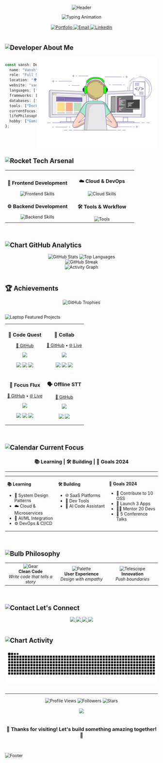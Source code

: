 <div align="center">

![Header](https://capsule-render.vercel.app/api?type=waving&color=gradient&customColorList=0,2,2,5,30&height=300&section=header&text=VANSH&fontSize=90&fontColor=ffffff&animation=fadeIn&fontAlignY=38&desc=Full%20Stack%20Developer%20%7C%20Creative%20Technologist&descAlignY=51&descAlign=62)

</div>

<div align="center">
  <img src="https://readme-typing-svg.herokuapp.com?font=JetBrains+Mono&size=24&duration=3000&pause=1000&color=00D4FF&center=true&vCenter=true&width=700&lines=🚀+Building+Digital+Experiences;💡+Solving+Complex+Problems;🎨+Crafting+Beautiful+Code" alt="Typing Animation"/>
</div>



<br>

<div align="center">
  <a href="https://vansh.live" target="_blank">
    <img src="https://custom-icon-badges.demolab.com/badge/-Portfolio-black?style=for-the-badge&logo=globe&logoColor=00D4FF&labelColor=161B22" alt="Portfolio"/>
  </a>
  <a href="mailto:vansh4664@gmail.com">
    <img src="https://custom-icon-badges.demolab.com/badge/-Email-black?style=for-the-badge&logo=mail&logoColor=00D4FF&labelColor=161B22" alt="Email"/>
  </a>
  <a href="https://www.linkedin.com/in/vansh-vyas-b7792b258/" target="_blank">
    <img src="https://custom-icon-badges.demolab.com/badge/-LinkedIn-black?style=for-the-badge&logo=linkedin&logoColor=00D4FF&labelColor=161B22" alt="LinkedIn"/>
  </a>
</div>

<br>

## <img src="https://raw.githubusercontent.com/Tarikul-Islam-Anik/Animated-Fluent-Emojis/master/Emojis/People%20with%20professions/Man%20Technologist%20Light%20Skin%20Tone.png" alt="Developer" width="35" height="35"/> About Me 

<img align="right" alt="Coding" width="400" src="https://raw.githubusercontent.com/devSouvik/devSouvik/master/gif3.gif">

```typescript

const vansh: Developer = {
  name: "Vansh",
  role: "Full Stack Developer",
  location: "🌍 Global Remote",
  website: "vansh.live",
  languages: ["JavaScript", "TypeScript", "Python", "Java"],
  frameworks: ["React", "Next.js", "Node.js", "Express"],
  databases: ["MongoDB", "PostgreSQL", "Redis"],
  tools: ["Docker", "AWS", "Git", "Figma"],
  currentFocus: ["System Design", "Cloud Architecture", "AI Integration"],
  lifePhilosophy: "Code with purpose, design with empathy",
  hobby: ["Gaming", "Anime", "Cooking"]
};

```

<br clear="right"/>

## <img src="https://raw.githubusercontent.com/Tarikul-Islam-Anik/Animated-Fluent-Emojis/master/Emojis/Travel%20and%20places/Rocket.png" alt="Rocket" width="35" height="35"/> Tech Arsenal

<div align="center">

<table>
<tr>
<td align="center" width="50%">

### 🎨 Frontend Development
<img src="https://skillicons.dev/icons?i=react,nextjs,typescript,javascript,html,css,tailwind,sass,figma&perline=5" alt="Frontend Skills" />

<br>

### ⚙️ Backend Development  
<img src="https://skillicons.dev/icons?i=nodejs,express,python,java,spring,mongodb,postgresql,redis,graphql&perline=5" alt="Backend Skills" />

</td>
<td align="center" width="50%">

### ☁️ Cloud & DevOps
<img src="https://skillicons.dev/icons?i=aws,docker,kubernetes,vercel,netlify,nginx,jenkins,linux&perline=4" alt="Cloud Skills" />

<br>

### 🛠️ Tools & Workflow
<img src="https://skillicons.dev/icons?i=git,github,vscode,postman,jest,webpack,vite,npm&perline=4" alt="Tools" />

</td>
</tr>
</table>

</div>

<br>

## <img src="https://raw.githubusercontent.com/Tarikul-Islam-Anik/Animated-Fluent-Emojis/master/Emojis/Objects/Bar%20Chart.png" alt="Chart" width="35" height="35"/> GitHub Analytics

<div align="center">
  <img width="49%" height="195px" src="https://github-readme-stats.vercel.app/api?username=VanshSharmaSDE&show_icons=true&count_private=true&hide_border=true&title_color=00D4FF&icon_color=00D4FF&text_color=c9d1d9&bg_color=0d1117" alt="GitHub Stats" />
  <img width="41%" height="195px" src="https://github-readme-stats.vercel.app/api/top-langs/?username=VanshSharmaSDE&layout=compact&hide_border=true&title_color=00D4FF&text_color=c9d1d9&bg_color=0d1117" alt="Top Languages" />
</div>

<div align="center">
  <img src="https://github-readme-streak-stats.herokuapp.com/?user=VanshSharmaSDE&theme=dark&hide_border=true&stroke=0000&background=0d1117&ring=00D4FF&fire=00D4FF&currStreakLabel=00D4FF" alt="GitHub Streak"/>
</div>

<div align="center">
  <img src="https://github-readme-activity-graph.vercel.app/graph?username=VanshSharmaSDE&bg_color=0d1117&color=00D4FF&line=00D4FF&point=ffffff&area=true&hide_border=true" alt="Activity Graph"/>
</div>

<br>

## 🏆 Achievements

<div align="center">
  <img src="https://github-profile-trophy.vercel.app/?username=VanshSharmaSDE&theme=darkhub&no-frame=true&no-bg=true&margin-w=4&margin-h=4&column=7" alt="GitHub Trophies"/>
</div>

<br>

<img src="https://raw.githubusercontent.com/Tarikul-Islam-Anik/Animated-Fluent-Emojis/master/Emojis/Objects/Laptop.png" alt="Laptop" width="35" height="35"/> Featured Projects

<div align="center"> <table> <tr> <!-- Project 1 --> <td width="50%"> <h3 align="center">🎯 Code Quest</h3> <p align="center"><a href="https://github.com/VanshSharmaSDE/Code-Quest-v2.0.0" target="_blank">🔗 GitHub</a></p> <div align="center"> <a href="https://github.com/VanshSharmaSDE/Code-Quest-v2.0.0" target="_blank"> <img src="https://github-readme-stats.vercel.app/api/pin/?username=VanshSharmaSDE&repo=Code-Quest-v2.0.0&theme=dark&hide_border=true&bg_color=0d1117&title_color=00D4FF&text_color=c9d1d9"/> </a> </div> <p align="center"> <img src="https://img.shields.io/badge/React-61DAFB?style=flat-square&logo=react"/> <img src="https://img.shields.io/badge/Node.js-339933?style=flat-square&logo=node.js&logoColor=white"/> <img src="https://img.shields.io/badge/MongoDB-47A248?style=flat-square&logo=mongodb"/> </p> </td> <!-- Project 2 --> <td width="50%"> <h3 align="center">🤝 Collab</h3> <p align="center"><a href="https://github.com/VanshSharmaSDE/Collab" target="_blank">🔗 GitHub</a> • <a href="https://collab-frontend-s0ec.onrender.com/" target="_blank">🌐 Live</a></p> <div align="center"> <a href="https://github.com/VanshSharmaSDE/Collab" target="_blank"> <img src="https://github-readme-stats.vercel.app/api/pin/?username=VanshSharmaSDE&repo=Collab&theme=dark&hide_border=true&bg_color=0d1117&title_color=00D4FF&text_color=c9d1d9"/> </a> </div> <p align="center"> <img src="https://img.shields.io/badge/Next.js-000000?style=flat-square&logo=next.js"/> <img src="https://img.shields.io/badge/TypeScript-3178C6?style=flat-square&logo=typescript"/> <img src="https://img.shields.io/badge/Socket.io-010101?style=flat-square&logo=socket.io&logoColor=white"/> </p> </td> </tr> <tr> <!-- Project 3 --> <td width="50%"> <h3 align="center">🎯 Focus Flux</h3> <p align="center"><a href="https://github.com/VanshSharmaSDE/Focus-Flux" target="_blank">🔗 GitHub</a> • <a href="https://focus-flux.onrender.com/" target="_blank">🌐 Live</a></p> <div align="center"> <a href="https://github.com/VanshSharmaSDE/Focus-Flux" target="_blank"> <img src="https://github-readme-stats.vercel.app/api/pin/?username=VanshSharmaSDE&repo=Focus-Flux&theme=dark&hide_border=true&bg_color=0d1117&title_color=00D4FF&text_color=c9d1d9"/> </a> </div> <p align="center"> <img src="https://img.shields.io/badge/MERN-3C873A?style=flat-square&logo=react"/> <img src="https://img.shields.io/badge/TailwindCSS-06B6D4?style=flat-square&logo=tailwindcss"/> <img src="https://img.shields.io/badge/Appwrite-EF233C?style=flat-square&logo=appwrite"/> </p> </td> <!-- Project 4 --> <td width="50%"> <h3 align="center">🗣️ Offline STT</h3> <p align="center"><a href="https://github.com/VanshSharmaSDE/Offline-STT" target="_blank">🔗 GitHub</a></p> <div align="center"> <a href="https://github.com/VanshSharmaSDE/Offline-STT" target="_blank"> <img src="https://github-readme-stats.vercel.app/api/pin/?username=VanshSharmaSDE&repo=Offline-STT&theme=dark&hide_border=true&bg_color=0d1117&title_color=00D4FF&text_color=c9d1d9"/> </a> </div> <p align="center"> <img src="https://img.shields.io/badge/Python-3776AB?style=flat-square&logo=python"/> <img src="https://img.shields.io/badge/Vosk-STT-blueviolet?style=flat-square"/> </p> </td> </tr> </table> </div>



<br>

## <img src="https://raw.githubusercontent.com/Tarikul-Islam-Anik/Animated-Fluent-Emojis/master/Emojis/Objects/Spiral%20Calendar.png" alt="Calendar" width="35" height="35"/> Current Focus

<div align="center">

### 📚 Learning | 🛠️ Building | 🎯 Goals 2024

---

<table>
  <tr>
    <td valign="top" width="33%">

<b>📚 Learning</b><br>

- 🔧 System Design Patterns  
- ☁️ Cloud & Microservices  
- 🧠 AI/ML Integration  
- ⚙️ DevOps & CI/CD  

</td>
    <td valign="top" width="33%">

<b>🛠️ Building</b><br>

- 🌐 SaaS Platforms  
- 🧰 Dev Tools  
- 🤖 AI Code Assistant  

</td>
    <td valign="top" width="33%">

<b>🎯 Goals 2024</b><br>

- 🌟 Contribute to 10 OSS  
- 🚀 Launch 3 Apps  
- 👨‍🏫 Mentor 20 Devs  
- 🎤 5 Conference Talks  

</td>
  </tr>
</table>

</div>


</div>

<br>

## <img src="https://raw.githubusercontent.com/Tarikul-Islam-Anik/Animated-Fluent-Emojis/master/Emojis/Objects/Light%20Bulb.png" alt="Bulb" width="35" height="35"/> Philosophy

<div align="center">
<table>
<tr>
<td align="center" width="33%">
<img src="https://raw.githubusercontent.com/Tarikul-Islam-Anik/Animated-Fluent-Emojis/master/Emojis/Objects/Gear.png" alt="Gear" width="50" height="50"/>
<br><b>Clean Code</b>
<br><i>Write code that tells a story</i>
</td>
<td align="center" width="33%">
<img src="https://em-content.zobj.net/source/microsoft-teams/337/artist-palette_1f3a8.png" width="50" height="50" alt="Palette"/>
<br><b>User Experience</b>
<br><i>Design with empathy</i>
</td>
<td align="center" width="33%">
<img src="https://raw.githubusercontent.com/Tarikul-Islam-Anik/Animated-Fluent-Emojis/master/Emojis/Objects/Telescope.png" alt="Telescope" width="50" height="50"/>
<br><b>Innovation</b>
<br><i>Push boundaries</i>
</td>
</tr>
</table>
</div>

<br>

## <img src="https://raw.githubusercontent.com/Tarikul-Islam-Anik/Animated-Fluent-Emojis/master/Emojis/Objects/Telephone.png" alt="Contact" width="35" height="35"/> Let's Connect

<div align="center">

<a href="https://vansh.live" target="_blank">
<img src="https://img.shields.io/badge/🌐%20Portfolio-vansh.live-00D4FF?style=for-the-badge&logo=google-chrome&logoColor=white&labelColor=161B22"/>
</a>

<a href="mailto:vansh4664@gmail.com">
<img src="https://img.shields.io/badge/📧%20Email-vansh4664@gmail.com-00D4FF?style=for-the-badge&logo=gmail&logoColor=white&labelColor=161B22"/>
</a>

<a href="https://www.linkedin.com/in/vansh-vyas-b7792b258/" target="_blank">
<img src="https://img.shields.io/badge/💼%20LinkedIn-Connect-00D4FF?style=for-the-badge&logo=linkedin&logoColor=white&labelColor=161B22"/>
</a>

<a href="https://twitter.com/" target="_blank">
<img src="https://img.shields.io/badge/🐦%20Twitter-Follow-00D4FF?style=for-the-badge&logo=twitter&logoColor=white&labelColor=161B22"/>
</a>

</div>

<br>

## <img src="https://raw.githubusercontent.com/Tarikul-Islam-Anik/Animated-Fluent-Emojis/master/Emojis/Objects/Chart%20Increasing.png" alt="Chart" width="35" height="35"/> Activity


<div align="center">
  <img src="https://github.com/VanshSharmaSDE/VanshSharmaSDE/raw/output/github-contribution-grid-snake.svg" alt="GitHub Snake" />
</div>



<br>

---

<div align="center">
  <img src="https://komarev.com/ghpvc/?username=VanshSharmaSDE&color=00D4FF&style=for-the-badge&label=Profile+Views" alt="Profile Views"/>
  <img src="https://img.shields.io/github/followers/VanshSharmaSDE?style=for-the-badge&color=00D4FF&labelColor=161B22" alt="Followers"/>
  <img src="https://img.shields.io/github/stars/VanshSharmaSDE?style=for-the-badge&color=00D4FF&labelColor=161B22" alt="Stars"/>
</div>

<br>

<div align="center">
  <img src="https://quotes-github-readme.vercel.app/api?type=horizontal&theme=dark&quote=The%20best%20way%20to%20predict%20the%20future%20is%20to%20create%20it&author=Peter%20Drucker"/>
</div>

<br>

<div align="center">
  <h3>💫 Thanks for visiting! Let's build something amazing together! 💫</h3>
</div>

<br>

![Footer](https://capsule-render.vercel.app/api?type=waving&color=gradient&customColorList=0,2,2,5,30&height=150&section=footer)
